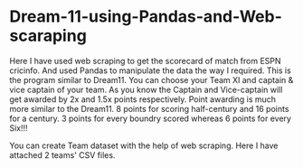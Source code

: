 # Dream-11-using-Pandas-and-Web-scaraping
Here I have used web scraping to get the scorecard of match from ESPN cricinfo. And used Pandas to manipulate the data the way I required. This is the program similar to Dream11.
You can choose your Team XI and captain & vice captain of your team. As you know the Captain and Vice-captain will get awarded by 2x and 1.5x points respectively. Point awarding is much more similar to the Dream11. 8 points for scoring half-century and 16 points for a century. 3 points for every boundry scored whereas 6 points for every Six!!!

You can create Team dataset with the help of web scraping. Here I have attached 2 teams' CSV files.
